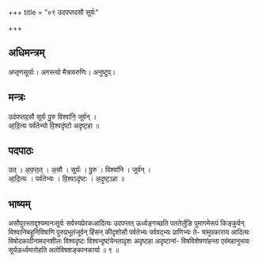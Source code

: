 +++
title = "०९ उदपप्तदसौ सूर्यः"

+++
## अधिमन्त्रम्
अप्तृणसूर्याः। अगस्त्यो मैत्रावरुणिः। अनुष्टुप्।

## मन्त्रः
उद॑पप्तद॒सौ सूर्यः॑ पु॒रु विश्वा॑नि॒ जूर्व॑न् ।  
आ॒दि॒त्यः पर्व॑तेभ्यो वि॒श्वदृ॑ष्टो अदृष्ट॒हा ॥

## पदपाठः
उत् । अ॒प॒प्त॒त् । अ॒सौ । सूर्यः॑ । पु॒रु । विश्वा॑नि । जूर्व॑न् ।  
आ॒दि॒त्यः । पर्व॑तेभ्यः । वि॒श्वऽदृ॑ष्टः । अ॒दृ॒ष्ट॒ऽहा ॥

## भाष्यम्
असौपुरस्ताद्दृश्यमानःसूर्यः सर्वस्यप्रेरकआदित्यः उदपप्तत् ऊर्ध्वङ्गच्छति पततेर्लुङि पुमागमेरूपं किङ्कुर्वन् विश्वानिबहूनिविषाणि पुरुप्रभूतंजूर्वन् हिंसन् कीदृशोसौ पर्वतेभ्यः पर्ववद्भ्यः प्राणिभ्यः ते- षामुपकाराय आदित्यः विषोदकादीनामदनशीलः विश्वदृष्टः विश्वन्दृष्टंयेनतादृशः अदृष्टहा अदृष्टानां- विषविशेषणांहन्ता एवंमहानुभावः सूर्यऊर्ध्वमारोहति अतोविषशङ्कानकार्या ॥ ९ ॥
